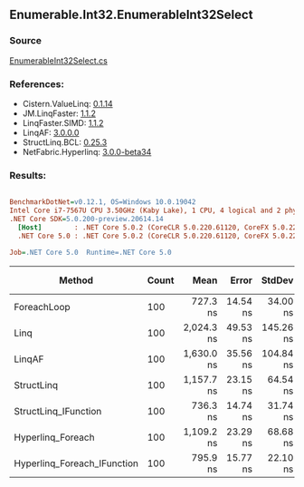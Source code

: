 ﻿## Enumerable.Int32.EnumerableInt32Select

### Source
[EnumerableInt32Select.cs](../LinqBenchmarks/Enumerable/Int32/EnumerableInt32Select.cs)

### References:
- Cistern.ValueLinq: [0.1.14](https://www.nuget.org/packages/Cistern.ValueLinq/0.1.14)
- JM.LinqFaster: [1.1.2](https://www.nuget.org/packages/JM.LinqFaster/1.1.2)
- LinqFaster.SIMD: [1.1.2](https://www.nuget.org/packages/LinqFaster.SIMD/1.0.3)
- LinqAF: [3.0.0.0](https://www.nuget.org/packages/LinqAF/3.0.0.0)
- StructLinq.BCL: [0.25.3](https://www.nuget.org/packages/StructLinq.BCL/0.25.3)
- NetFabric.Hyperlinq: [3.0.0-beta34](https://www.nuget.org/packages/NetFabric.Hyperlinq/3.0.0-beta34)

### Results:
``` ini

BenchmarkDotNet=v0.12.1, OS=Windows 10.0.19042
Intel Core i7-7567U CPU 3.50GHz (Kaby Lake), 1 CPU, 4 logical and 2 physical cores
.NET Core SDK=5.0.200-preview.20614.14
  [Host]        : .NET Core 5.0.2 (CoreCLR 5.0.220.61120, CoreFX 5.0.220.61120), X64 RyuJIT
  .NET Core 5.0 : .NET Core 5.0.2 (CoreCLR 5.0.220.61120, CoreFX 5.0.220.61120), X64 RyuJIT

Job=.NET Core 5.0  Runtime=.NET Core 5.0  

```
|                      Method | Count |       Mean |    Error |    StdDev | Ratio | RatioSD |  Gen 0 | Gen 1 | Gen 2 | Allocated |
|---------------------------- |------ |-----------:|---------:|----------:|------:|--------:|-------:|------:|------:|----------:|
|                 ForeachLoop |   100 |   727.3 ns | 14.54 ns |  34.00 ns |  1.00 |    0.00 | 0.0191 |     - |     - |      40 B |
|                        Linq |   100 | 2,024.3 ns | 49.53 ns | 145.26 ns |  2.79 |    0.22 | 0.0458 |     - |     - |      96 B |
|                      LinqAF |   100 | 1,630.0 ns | 35.56 ns | 104.84 ns |  2.26 |    0.20 | 0.0191 |     - |     - |      40 B |
|                  StructLinq |   100 | 1,157.7 ns | 23.15 ns |  64.54 ns |  1.60 |    0.13 | 0.0305 |     - |     - |      64 B |
|        StructLinq_IFunction |   100 |   736.3 ns | 14.74 ns |  31.74 ns |  1.01 |    0.07 | 0.0191 |     - |     - |      40 B |
|           Hyperlinq_Foreach |   100 | 1,109.2 ns | 23.29 ns |  68.68 ns |  1.52 |    0.13 | 0.0191 |     - |     - |      40 B |
| Hyperlinq_Foreach_IFunction |   100 |   795.9 ns | 15.77 ns |  22.10 ns |  1.09 |    0.07 | 0.0191 |     - |     - |      40 B |

